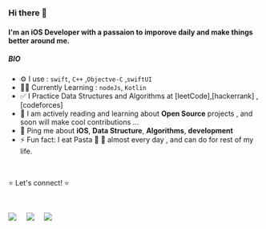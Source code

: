 
### Hi there 👋

#### I'm an iOS  Developer with a passaion to imporove daily and make things better around me.

##### BIO

- ⚙️ I use : `swift`, `C++` ,`Objectve-C` ,`swiftUI` 
- 👨‍💻 Currently Learning : `nodeJs`, `Kotlin` 
- ✅ I Practice Data Structures and Algorithms at [leetCode],[hackerrank] ,[codeforces]
- 🌱 I am actively reading and learning about **Open Source** projects , and soon will make cool contributions ...
- 💬 Ping me about **iOS**, **Data Structure**, **Algorithms**, **development**
- ⚡️ Fun fact: I eat Pasta 🍝 🍝 almost every day , and can do for rest of my life.

<br/>

<div>
    <p> ⭐ Let's connect! ⭐</p>
  <br/>

 <a href="mailto:abdeltwab.elhussin@gmail.com?subject=Say Hi!"><img src="https://img.shields.io/badge/gmail-%23D14836.svg?&style=for-the-badge&logo=gmail&logoColor=white" /></a>&nbsp;&nbsp;&nbsp;&nbsp;
 <a href="https://www.linkedin.com/in/abdul-twab-mohamad-715821a5/"><img src="https://img.shields.io/badge/linkedin-%230077B5.svg?&style=for-the-badge&logo=linkedin&logoColor=white" /></a>&nbsp;&nbsp;&nbsp;&nbsp;
 <a href="https://stackoverflow.com/users/3807359/a-mo?tab=profile">
    <img src="https://img.shields.io/badge/Stack_Overflow-FE7A16?style=for-the-badge&logo=stack-overflow&logoColor=white" /></a>
</div>


<!-- [codeforces]: https://codeforces.com/profile/Abdultwab_Mohamad
[hackerrank]: https://www.hackerrank.com/Abdeltwab_elhus1
[leetCode]: https://leetcode.com/Abdeltwab/ -->
